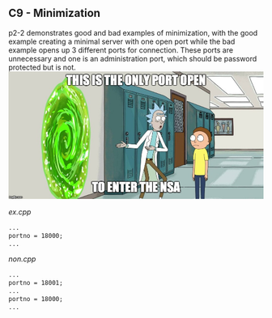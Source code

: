 ## C9 - Minimization
p2-2 demonstrates good and bad examples of minimization, with the good example creating a minimal server with one open port while the bad example opens up 3 different ports for connection. These ports are unnecessary and one is an administration port, which should be password protected but is not.
![ricks minimal portal](../memes/minimization-rickmorty.jpg)

*ex.cpp*
```
...
portno = 18000;
...
```

*non.cpp*
```
...
portno = 18001;
...
portno = 18000;
...
```
